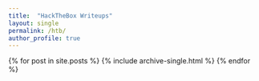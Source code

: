 ```yaml
---
title:  "HackTheBox Writeups"
layout: single
permalink: /htb/
author_profile: true
---
```


{% for post in site.posts %}
  {% include archive-single.html %}
{% endfor %}

